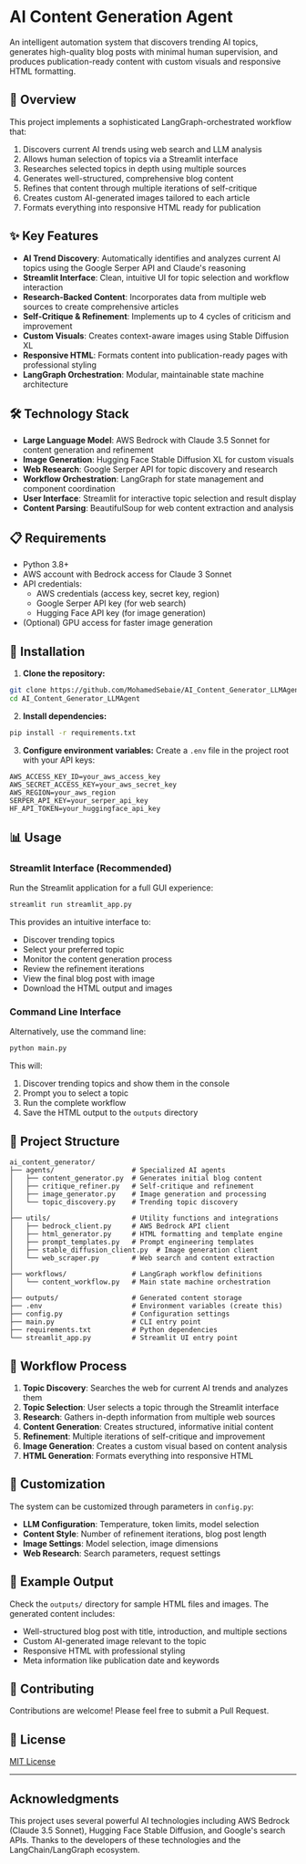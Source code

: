 # AI Content Generation Agent

An intelligent automation system that discovers trending AI topics, generates high-quality blog posts with minimal human supervision, and produces publication-ready content with custom visuals and responsive HTML formatting.

## 🚀 Overview

This project implements a sophisticated LangGraph-orchestrated workflow that:

1. Discovers current AI trends using web search and LLM analysis
2. Allows human selection of topics via a Streamlit interface
3. Researches selected topics in depth using multiple sources
4. Generates well-structured, comprehensive blog content
5. Refines that content through multiple iterations of self-critique  
6. Creates custom AI-generated images tailored to each article
7. Formats everything into responsive HTML ready for publication

## ✨ Key Features

- **AI Trend Discovery**: Automatically identifies and analyzes current AI topics using the Google Serper API and Claude's reasoning
- **Streamlit Interface**: Clean, intuitive UI for topic selection and workflow interaction
- **Research-Backed Content**: Incorporates data from multiple web sources to create comprehensive articles
- **Self-Critique & Refinement**: Implements up to 4 cycles of criticism and improvement
- **Custom Visuals**: Creates context-aware images using Stable Diffusion XL
- **Responsive HTML**: Formats content into publication-ready pages with professional styling
- **LangGraph Orchestration**: Modular, maintainable state machine architecture

## 🛠️ Technology Stack

- **Large Language Model**: AWS Bedrock with Claude 3.5 Sonnet for content generation and refinement
- **Image Generation**: Hugging Face Stable Diffusion XL for custom visuals
- **Web Research**: Google Serper API for topic discovery and research
- **Workflow Orchestration**: LangGraph for state management and component coordination
- **User Interface**: Streamlit for interactive topic selection and result display
- **Content Parsing**: BeautifulSoup for web content extraction and analysis

## 📋 Requirements

- Python 3.8+
- AWS account with Bedrock access for Claude 3 Sonnet
- API credentials:
  - AWS credentials (access key, secret key, region)
  - Google Serper API key (for web search)
  - Hugging Face API key (for image generation)
- (Optional) GPU access for faster image generation

## 🚀 Installation

1. **Clone the repository:**
```bash
git clone https://github.com/MohamedSebaie/AI_Content_Generator_LLMAgent.git
cd AI_Content_Generator_LLMAgent
```

2. **Install dependencies:**
```bash
pip install -r requirements.txt
```

3. **Configure environment variables:**
Create a `.env` file in the project root with your API keys:
```
AWS_ACCESS_KEY_ID=your_aws_access_key
AWS_SECRET_ACCESS_KEY=your_aws_secret_key
AWS_REGION=your_aws_region
SERPER_API_KEY=your_serper_api_key
HF_API_TOKEN=your_huggingface_api_key
```

## 📊 Usage

### Streamlit Interface (Recommended)

Run the Streamlit application for a full GUI experience:

```bash
streamlit run streamlit_app.py
```

This provides an intuitive interface to:
- Discover trending topics
- Select your preferred topic
- Monitor the content generation process
- Review the refinement iterations
- View the final blog post with image
- Download the HTML output and images

### Command Line Interface

Alternatively, use the command line:

```bash
python main.py
```

This will:
1. Discover trending topics and show them in the console
2. Prompt you to select a topic
3. Run the complete workflow
4. Save the HTML output to the `outputs` directory

## 📂 Project Structure

```
ai_content_generator/
├── agents/                   # Specialized AI agents
│   ├── content_generator.py  # Generates initial blog content
│   ├── critique_refiner.py   # Self-critique and refinement
│   ├── image_generator.py    # Image generation and processing
│   └── topic_discovery.py    # Trending topic discovery
│
├── utils/                    # Utility functions and integrations
│   ├── bedrock_client.py     # AWS Bedrock API client
│   ├── html_generator.py     # HTML formatting and template engine
│   ├── prompt_templates.py   # Prompt engineering templates
│   ├── stable_diffusion_client.py  # Image generation client
│   └── web_scraper.py        # Web search and content extraction
│
├── workflows/                # LangGraph workflow definitions
│   └── content_workflow.py   # Main state machine orchestration
│
├── outputs/                  # Generated content storage
├── .env                      # Environment variables (create this)
├── config.py                 # Configuration settings
├── main.py                   # CLI entry point
├── requirements.txt          # Python dependencies
└── streamlit_app.py          # Streamlit UI entry point
```

## 🔄 Workflow Process

1. **Topic Discovery**: Searches the web for current AI trends and analyzes them
2. **Topic Selection**: User selects a topic through the Streamlit interface
3. **Research**: Gathers in-depth information from multiple web sources
4. **Content Generation**: Creates structured, informative initial content
5. **Refinement**: Multiple iterations of self-critique and improvement
6. **Image Generation**: Creates a custom visual based on content analysis
7. **HTML Generation**: Formats everything into responsive HTML

## 🎨 Customization

The system can be customized through parameters in `config.py`:

- **LLM Configuration**: Temperature, token limits, model selection
- **Content Style**: Number of refinement iterations, blog post length
- **Image Settings**: Model selection, image dimensions
- **Web Research**: Search parameters, request settings

## 🧪 Example Output

Check the `outputs/` directory for sample HTML files and images. The generated content includes:

- Well-structured blog post with title, introduction, and multiple sections
- Custom AI-generated image relevant to the topic
- Responsive HTML with professional styling
- Meta information like publication date and keywords

## 🤝 Contributing

Contributions are welcome! Please feel free to submit a Pull Request.

## 📄 License

[MIT License](LICENSE)

---

## Acknowledgments

This project uses several powerful AI technologies including AWS Bedrock (Claude 3.5 Sonnet), Hugging Face Stable Diffusion, and Google's search APIs. Thanks to the developers of these technologies and the LangChain/LangGraph ecosystem.

